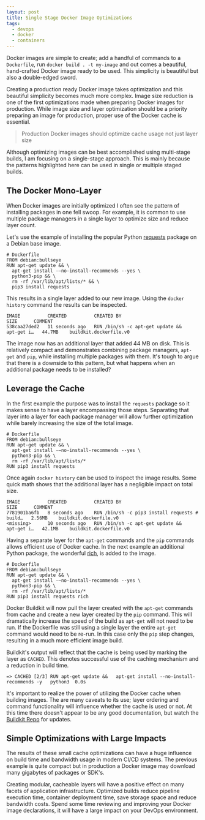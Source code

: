 ```yaml
---
layout: post
title: Single Stage Docker Image Optimizations
tags:
  - devops
  - docker
  - containers
---
```

Docker images are simple to create; add a handful of commands to a `Dockerfile`,
run `docker build . -t my-image` and out comes a beautiful, hand-crafted Docker
image ready to be used.  This simplicity is beautiful but also a double-edged sword.

Creating a production ready Docker image takes optimization and this beautiful simplicity
becomes much more complex.  Image size reduction is one of the first optimizations 
made when preparing Docker images for production.  While image size and layer 
optimization should be a priority preparing an image for production, proper use of
the Docker cache is essential.

> Production Docker images should optimize cache usage not just layer size

Although optimizing images can be best accomplished using multi-stage builds, I am
focusing on a single-stage approach. This is mainly because the patterns highlighted
here can be used in single or multiple staged builds.

## The Docker Mono-Layer

When Docker images are initially optimized I often see the pattern of installing packages
in one fell swoop.  For example, it is common to use multiple package managers in a
single layer to optimize size and reduce layer count.

Let's use the example of installing the popular Python 
[requests](https://docs.python-requests.org/en/latest/) package on a Debian base image.

```
# Dockerfile
FROM debian:bullseye
RUN apt-get update && \
  apt-get install -–no-install-recommends --yes \
  python3-pip && \
  rm -rf /var/lib/apt/lists/* && \
  pip3 install requests
```

This results in a single layer added to our new image. Using the `docker history` command the
results can be inspected.

```
IMAGE          CREATED          CREATED BY                                      SIZE      COMMENT
538caa27ded2   11 seconds ago   RUN /bin/sh -c apt-get update &&   apt-get i…   44.7MB    buildkit.dockerfile.v0
```

The image now has an additional layer that added 44 MB on disk. This is relatively compact 
and demonstrates combining package managers, `apt-get` and `pip`, while installing multiple packages with them. 
It's tough to argue that there is a downside to this pattern, but what happens when an additional
package needs to be installed?

## Leverage the Cache

In the first example the purpose was to install the `requests` package so it makes 
sense to have a layer encompassing those steps. Separating that layer into a layer
for each package manager will allow further optimization while barely increasing the
size of the total image.

```
# Dockerfile
FROM debian:bullseye
RUN apt-get update && \
  apt-get install -–no-install-recommends --yes \
  python3-pip && \
  rm -rf /var/lib/apt/lists/*
RUN pip3 install requests
```

Once again `docker history` can be used to inspect the image results. Some quick
math shows that the additional layer has a negligible impact on total size.

```
IMAGE          CREATED          CREATED BY                                      SIZE      COMMENT
7781901ba6fb   8 seconds ago    RUN /bin/sh -c pip3 install requests # build…   2.56MB    buildkit.dockerfile.v0
<missing>      10 seconds ago   RUN /bin/sh -c apt-get update &&   apt-get i…   42.1MB    buildkit.dockerfile.v0
```

Having a separate layer for the `apt-get` commands and the `pip` commands allows efficient
use of Docker cache.  In the next example an additional Python package, the wonderful
[rich](https://github.com/willmcgugan/rich), is added to the image.

```
# Dockerfile
FROM debian:bullseye
RUN apt-get update && \
  apt-get install -–no-install-recommends --yes \
  python3-pip && \
  rm -rf /var/lib/apt/lists/*
RUN pip3 install requests rich
```

Docker Buildkit will now pull the layer created with the `apt-get` commands from cache and create a
new layer created by the `pip` command.  This will dramatically increase the speed of the build as
`apt-get` will not need to be run. If the Dockerfile was still using a single layer
the entire `apt-get` command would need to be re-run.  In this case only the `pip` step
changes, resulting in a much more efficient image build.

Buildkit's output will reflect that the cache is being used by marking the layer as `CACHED`. This
denotes successful use of the caching mechanism and a reduction in build time.

```
=> CACHED [2/3] RUN apt-get update &&   apt-get install --no-install-recommends -y   python3  0.0s
```

It's important to realize the power of utilizing the Docker cache when building images.
The are many caveats to its use; layer ordering and command functionality will
influence whether the cache is used or not. At this time there doesn't appear to be
any good documentation, but watch the 
[Buildkit Repo](https://github.com/moby/buildkit#cache) for updates.

## Simple Optimizations with Large Impacts

The results of these small cache optimizations can have a huge influence on build time 
and bandwidth usage in modern CI/CD systems.  The previous example is quite compact
but in production a Docker image may download many gigabytes of packages or SDK's. 

Creating modular, cacheable layers will have a positive effect on many facets of application infrastructure.
Optimized builds reduce pipeline execution time, container deployment time, save storage space and
reduce bandwidth costs.  Spend some time reviewing and improving your Docker image declarations, it will
have a large impact on your DevOps environment.